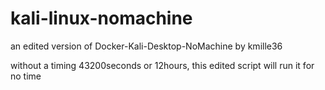 # kali-linux-nomachine
an edited version of Docker-Kali-Desktop-NoMachine by kmille36

without a timing 43200seconds or 12hours, this edited script will run it for no time
